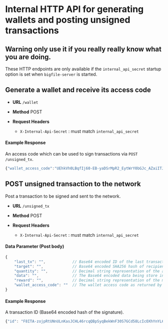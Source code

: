 # Internal HTTP API for generating wallets and posting unsigned transactions

## **Warning** only use it if you really really know what you are doing.

These HTTP endpoints are only available if the `internal_api_secret` startup option is set when `bigfile-server` is started.

## Generate a wallet and receive its access code

- **URL**
  `/wallet`

- **Method**
  POST

- **Request Headers**
    * `X-Internal-Api-Secret` : must match `internal_api_secret`

#### Example Response

An access code which can be used to sign transactions via `POST /unsigned_tx`.

```javascript
{"wallet_access_code":"UEhkVh0LBqfIj60-EB-yaDSrMpR2_EytWrY0bGJc_AZaiITJ4PrzRZ_xaEH5KBD4"}
```

## POST unsigned transaction to the network

Post a transaction to be signed and sent to the network.

- **URL**
  `/unsigned_tx`

- **Method**
  POST

- **Request Headers**
   * `X-Internal-Api-Secret` : must match `internal_api_secret`

#### Data Parameter (Post body)

```javascript
{
    "last_tx": "",            // Base64 encoded ID of the last transaction made by this wallet.
    "target": "",             // Base64 encoded SHA256 hash of recipient's public key. Empty for data transactions.
    "quantity": "",           // Decimal string representation of the amount of sent BIG in winston. Empty for data transactions.
    "data": "",               // The Base64 encoded data being store in the transaction. Empty for transfer transactions.
    "reward": "",             // Decimal string representation of the mining reward BIG amount in winston.
    "wallet_access_code": ""  // The wallet access code as returned by the POST /wallet endpoint.
}
```


#### Example Response

A transaction ID (Base64 encoded hash of the signature).

```javascript
{"id": "F8ITA-zojpRtUNnULnKasJCHL46rcqQBpSyqBekWnF30S7GCd58LcIcOXhYnYL6U"}
```
